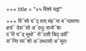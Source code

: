 +++
title = "०५ विश्वे यद्वां"

+++
वि᳓श्वे य᳓द् वाम् मंह᳓ना म᳓न्दमानाः  
क्षत्रं᳓ देवा᳓सो अ᳓दधुः सजो᳓षाः  
प᳓रि य᳓द् भूथो᳓ रो᳓दसी चिद् उर्वी᳓  
स᳓न्ति स्प᳓शो अ᳓दब्धासो अ᳓मूराः